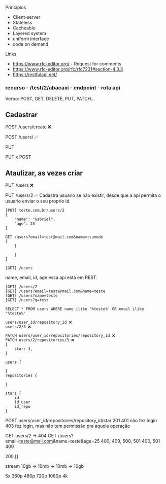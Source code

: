 Princípios
- Client-server
- Stateless
- Cacheable
- Layered system
- uniform interface
- code on demand


Links
- https://www.rfc-editor.org/ - Request for comments
- https://www.rfc-editor.org/rfc/rfc7231#section-4.3.3
- https://restfulapi.net/


### recurso - /test/2/abacaxi - endpoint - rota api

Verbo: POST, GET, DELETE, PUT, PATCH...

## Cadastrar

POST /users/create ❌

POST /users/ ✅

PUT

PUT x POST

<!-- 1,2,3,4 -->

## Ataulizar, as vezes criar
PUT /users ❌

PUT /users/2 ✅ Cadastra usuario se não existir, desde que a api permita o usuario enviar o seu proprio id.

```
[PUT] teste.com.br/users/2
{
    "name": "Gabriel",
    "age": 25
}
```


```
GET /users?email=test@mail.com&name=tsunode
[
    {

    }
]
```

```
[GET] /users
```

name, email, id, age
essa api está em REST.

```
[GET] /users/2
[GET] /users?email=teste@mail.com&name=teste
[GET] /users?name=teste
[GET] /users?q=test

SELECT * FROM users WHERE name ilike '%teste%' OR email ilike '%teste%'

users/user_id/repository_id ❌
users/2/3 ❌

PATCH users/user_id/repositories/repository_id ❌
PATCH users/2/repositories/3 ❌
{
    star: 3,
}

users {
    
}
repositories {

}

stars {
    id
    id_user
    id_repo
}
```

POST users/user_id/repositories/repository_id/star 201
401 não fez login
403 fez login, mas não tem permissão pra aquela operação


GET users/2 -> 404
GET /users?email=teste@mail.com&name=teste&age=25
400, 409, 500, 501
400, 501
400

200 []


stream 10gb -> 10mb -> 10mb -> 10gb

5x 
360p 
480p
720p
1080p
4k



